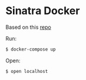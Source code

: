 Sinatra Docker
==============

Based on this [repo](https://github.com/jasonswett/dockerized-sinatra-application)

Run:
```sh
$ docker-compose up
```

Open:
``` sh
$ open localhost
```
